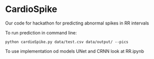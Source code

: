 # CardioSpike
Our code for hackathon for predicting abnormal spikes in RR intervals

To run prediction in command line:
```
python cardioSpike.py data/test.csv data/output/ --pics
```

To use implementation od models UNet and CRNN look at RR.ipynb
